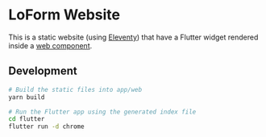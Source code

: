 # LoForm Website

This is a static website (using [Eleventy](https://www.11ty.dev/)) that have a Flutter widget rendered inside a [web component](https://developer.mozilla.org/en-US/docs/Web/Web_Components).

## Development

```bash
# Build the static files into app/web
yarn build

# Run the Flutter app using the generated index file
cd flutter
flutter run -d chrome 
```
